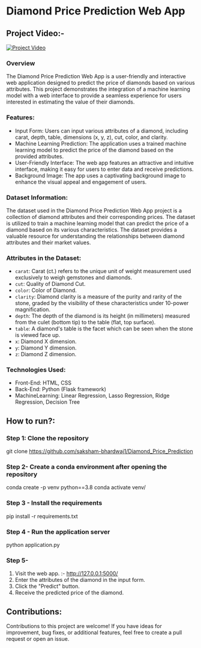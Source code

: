 #  Diamond Price Prediction Web App
## Project Video:-
[![Project Video](https://img.youtube.com/vi/JQsAD4AEKsY/maxresdefault.jpg)](https://youtu.be/JQsAD4AEKsY)


### Overview
The Diamond Price Prediction Web App is a user-friendly and interactive web application designed to predict the price of diamonds based on various attributes. This project demonstrates the integration of a machine learning model with a web interface to provide a seamless experience for users interested in estimating the value of their diamonds.

### **Features:**
- Input Form: Users can input various attributes of a diamond, including carat, depth, table, dimensions (x, y, z), cut, color, and clarity.
- Machine Learning Prediction: The application uses a trained machine learning model to predict the price of the diamond based on the provided attributes.
- User-Friendly Interface: The web app features an attractive and intuitive interface, making it easy for users to enter data and receive predictions.
- Background Image: The app uses a captivating background image to enhance the visual appeal and engagement of users.


###  **Dataset Information:**
The dataset used in the Diamond Price Prediction Web App project is a collection of diamond attributes and their corresponding prices. The dataset is utilized to train a machine learning model that can predict the price of a diamond based on its various characteristics. The dataset provides a valuable resource for understanding the relationships between diamond attributes and their market values.

### **Attributes in the Dataset:**
- `carat`: Carat (ct.) refers to the unique unit of weight measurement used exclusively to weigh gemstones and diamonds.
- `cut`: Quality of Diamond Cut.
- `color`: Color of Diamond.
- `clarity`: Diamond clarity is a measure of the purity and rarity of the stone, graded by the visibility of these characteristics under 10-power magnification.
- `depth`: The depth of the diamond is its height (in millimeters) measured from the culet (bottom tip) to the table (flat, top surface).
- `table`: A diamond's table is the facet which can be seen when the stone is viewed face up.
- `x`: Diamond X dimension.
- `y`: Diamond Y dimension.
- `z`: Diamond Z dimension.
  
### **Technologies Used:**
- Front-End: HTML, CSS
- Back-End: Python (Flask framework)
- MachineLearning: Linear Regression, Lasso Regression, Ridge Regression, Decision Tree

## **How to run?:**
### Step 1: Clone the repository
git clone https://github.com/saksham-bhardwaj1/Diamond_Price_Prediction

### Step 2- Create a conda environment after opening the repository
conda create -p venv python==3.8
conda activate venv/

### Step 3 - Install the requirements
pip install -r requirements.txt

### Step 4 - Run the application server
python application.py

### Step 5-
1. Visit the web app. :- http://127.0.0.1:5000/
2. Enter the attributes of the diamond in the input form.
3. Click the "Predict" button.
4. Receive the predicted price of the diamond.

## **Contributions:**
Contributions to this project are welcome! If you have ideas for improvement, bug fixes, or additional features, feel free to create a pull request or open an issue.



